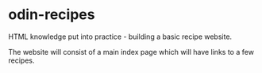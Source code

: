 # odin-recipes

HTML knowledge put into practice - building a basic recipe website.

The website will consist of a main index page which will have links to a few recipes.
